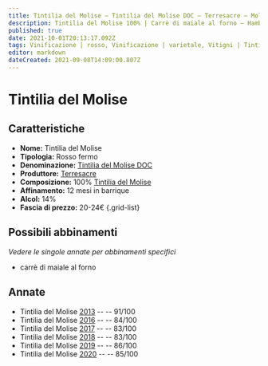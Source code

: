 ```yaml
---
title: Tintilia del Molise – Tintilia del Molise DOC – Terresacre – Molise (IT) – 20-24€ – 2★-5★
description: Tintilia del Molise 100% | Carrè di maiale al forno – Hamburger di chianina con cipolle caramellate
published: true
date: 2021-10-01T20:13:17.092Z
tags: Vinificazione | rosso, Vinificazione | varietale, Vitigni | Tintilia, molise, Vinificazione | fermo, Valutazioni | 5 stelle, carrè di maiale al forno, hamburger di chianina con cipolle caramellate, Prezzi | 20-24€
editor: markdown
dateCreated: 2021-09-08T14:09:00.807Z
---
```


# Tintilia del Molise

## Caratteristiche
- **Nome:** Tintilia del Molise
- **Tipologia:** Rosso fermo
- **Denominazione:** [Tintilia del Molise DOC](/denominazioni/Italia/Molise/DOC/Tintilia-del-Molise) 
- **Produttore:** [Terresacre](/produttori/Italia/Molise/Terresacre) 
- **Composizione:** 100% [Tintilia del Molise](/vitigni/Italia/bacca-nera/tintilia-del-molise)
- **Affinamento:** 12 mesi in barrique
- **Alcol:** 14%
- **Fascia di prezzo:** 20-24€
{.grid-list}



## Possibili abbinamenti
*Vedere le singole annate per abbinamenti specifici*

-  carrè di maiale al forno

## Annate
- Tintilia del Molise [2013](/vini/Italia/Molise/Terresacre/Tintilia-del-Molise/2013) -- <span class="star-5"></span> -- 91/100
- Tintilia del Molise [2016](/vini/Italia/Molise/Terresacre/Tintilia-del-Molise/2016) -- <span class="star-2"></span> -- 84/100
- Tintilia del Molise [2017](/vini/Italia/Molise/Terresacre/Tintilia-del-Molise/2017) -- <span class="star-2"></span> -- 83/100
- Tintilia del Molise [2018](/vini/Italia/Molise/Terresacre/Tintilia-del-Molise/2018) -- <span class="star-2"></span> -- 83/100
- Tintilia del Molise [2019](/vini/Italia/Molise/Terresacre/Tintilia-del-Molise/2019) -- <span class="star-3"></span> -- 86/100
- Tintilia del Molise [2020](/vini/Italia/Molise/Terresacre/Tintilia-del-Molise/2020) -- <span class="star-3"></span> -- 85/100




